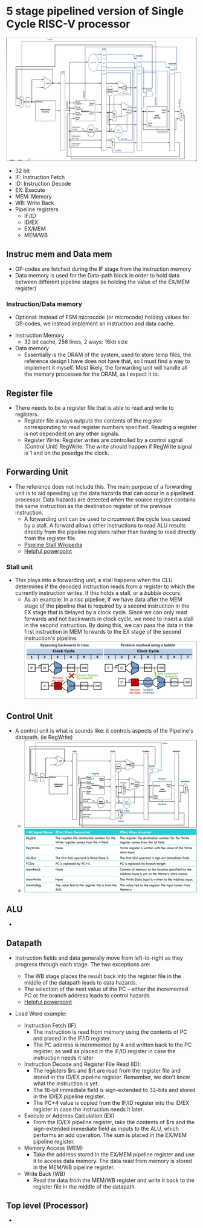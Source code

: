 # 5 stage pipelined version of Single Cycle RISC-V processor

![Pipeline](https://github.com/AdilHydari/Pipelined_RiscV/blob/main/image_source/Pipeline_structure.png)

  - 32 bit
  - IF: Instruction Fetch
  - ID: Instruction Decode
  - EX: Execute
  - MEM: Memory
  - WB: Write Back
  - Pipeline registers
    - IF/ID
    - ID/EX
    - EX/MEM
    - MEM/WB

## Instruc mem and Data mem
- OP-codes are fetched during the IF stage from the instruction memory
- Data memory is used for the Data-path block in order to hold data between different pipeline stages (ie holding the value of the EX/MEM register)

### Instruction/Data memory
* Optional: Instead of FSM microcode (or microcode) holding values for OP-codes, we instead implement an instruction and data cache.
- Instruction Memory
  - 32 bit cache, 256 lines, 2 ways: 16kb size
- Data memory
  - Essentially is the DRAM of the system, used to store temp files, the reference design I have does not have that, so I must find a way to implement it myself. Most likely, the forwarding unit will handle all the memory processes for the DRAM, as I expect it to. 
## Register file
- There needs to be a register file that is able to read and write to registers.
  - Register file always outputs the contents of the register corresponding to read register numbers specified. Reading a register is not dependent on any other signals.
  - Register Write: Register writes are controlled by a control signal (Control Unit) RegWrite. The write should happen if RegWrite signal is 1 and on the posedge the clock.

## Forwarding Unit
- The reference does not include this. The main purpose of a forwarding unit is to aid speeding up the data hazards that can occur in a pipelined processor. Data hazards are detected when the source register contains the same instruction as the destination register of the previous instruction. 
  - A forwarding unit can be used to circumvent the cycle loss caused by a stall. A forward allows other instructions to read ALU results directly from the pipeline registers rather than having to read directly from the register file. 
  - [Pipeline Stall Wikipedia](en.wikipedia.org/wiki/Pipeline_stall)
  - [Helpful powerpoint](https://courses.cs.washington.edu/courses/cse378/09wi/lectures/lec12.pdf)

### Stall unit
- This plays into a forwarding unit, a stall happens when the CLU determines if the decoded instruction reads from a register to which the currently instruction writes. If this holds a stall, or a *bubble* occurs. 
  - As an example: In a risc pipeline, if we have data after the MEM stage of the pipeline that is required by a second instruction in the EX stage that is delayed by a clock cycle. Since we can only read forwards and not backwards in clock cycle, we need to insert a stall in the second instruction. By doing this, we can pass the data in the first instruction in MEM forwards to the EX stage of the second instruction's pipeline. 
![RISC-stall](https://github.com/AdilHydari/Pipelined_RiscV/blob/main/image_source/RISC_stall.png)

## Control Unit
- A control unit is what is sounds like: it controls aspects of the Pipeline's datapath. (ie RegWrite)
  - ![Control Unit](https://github.com/AdilHydari/Pipelined_RiscV/blob/main/image_source/Control_signal.png)
  - ![Control Unit desc](https://github.com/AdilHydari/Pipelined_RiscV/blob/main/image_source/Control_signal_desc.png)

## ALU 
- 

## Datapath
- Instruction fields and data generally move from left-to-right as they progress through
each stage.
The two exceptions are:
  - The WB stage places the result back into the register file in the middle of the
datapath leads to data hazards.
  - The selection of the next value of the PC – either the incremented PC or the branch address leads to control hazards.
  - [Helpful powerpoint](https://www.cs.fsu.edu/~zwang/files/cda3101/Fall2017/Lecture8_cda3101.pdf)

- Load Word example:
  - Instruction Fetch (IF)
    - The instruction is read from memory using the contents of PC and placed in the IF/ID register.
    - The PC address is incremented by 4 and written back to the PC register, as well as placed in the IF/ID register in case the instruction needs it later
  - Instruction Decode and Register File Read (ID):
    - The registers $rs and $rt are read from the register file and stored in the ID/EX pipeline register. Remember, we don’t know what the instruction is yet.
    - The 16-bit immediate field is sign-extended to 32-bits and stored in the ID/EX pipeline register.
    - The PC+4 value is copied from the IF/ID register into the ID/EX register in case the instruction needs it later.
  - Execute or Address Calculation (EX)
    - From the ID/EX pipeline register, take the contents of $rs and the sign-extended immediate field as inputs to the ALU, which performs an add operation. The sum is placed in the EX/MEM pipeline register.
  - Memory Access (MEM)
    - Take the address stored in the EX/MEM pipeline register and use it to access data memory. The data read from memory is stored in the MEM/WB pipeline register.
  - Write Back (WB)
    - Read the data from the MEM/WB register and write it back to the register file in the middle of the datapath


## Top level (Processor)
- 




